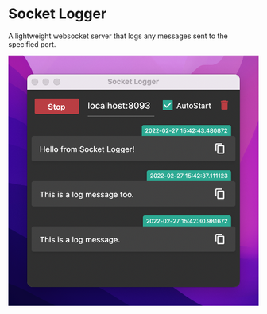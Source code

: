 # Socket Logger

A lightweight websocket server that logs any messages sent to the specified port.

![Socket Logger](socket-logger.png)
